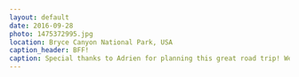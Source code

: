 ```yaml
---
layout: default
date: 2016-09-28
photo: 1475372995.jpg
location: Bryce Canyon National Park, USA
caption_header: BFF!
caption: Special thanks to Adrien for planning this great road trip! We saw many massively gigantic huge things ;)
---
```

